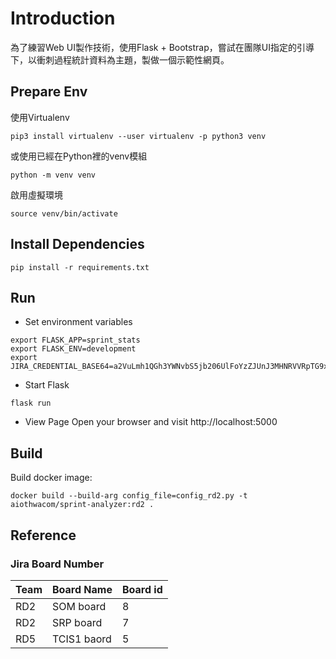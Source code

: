 # Introduction
為了練習Web UI製作技術，使用Flask + Bootstrap，嘗試在團隊UI指定的引導下，以衝刺過程統計資料為主題，製做一個示範性網頁。

## Prepare Env

使用Virtualenv

`
pip3 install virtualenv --user
virtualenv -p python3 venv
`

或使用已經在Python裡的venv模組
```
python -m venv venv
```

啟用虛擬環境

```
source venv/bin/activate
```

## Install Dependencies

```
pip install -r requirements.txt
```

## Run

- Set environment variables

```
export FLASK_APP=sprint_stats
export FLASK_ENV=development
export JIRA_CREDENTIAL_BASE64=a2VuLmh1QGh3YWNvbS5jb206UlFoYzZJUnJ3MHNRVVRpTG9xdnY3QkZD
```

- Start Flask

```
flask run
```

- View Page
Open your browser and visit http://localhost:5000

## Build

Build docker image:

```
docker build --build-arg config_file=config_rd2.py -t aiothwacom/sprint-analyzer:rd2 .
```

## Reference

### Jira Board Number

|Team|Board Name|Board id|
|---|---|---|
|RD2|SOM board|8|
|RD2|SRP board|7|
|RD5|TCIS1 baord|5|